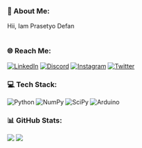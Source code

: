 ### 💫 About Me:
Hii, Iam Prasetyo Defan
#

### 🌐 Reach Me:
[![LinkedIn](https://img.shields.io/badge/LinkedIn-%230077B5.svg?logo=linkedin&logoColor=white)](https://linkedin.com/in/prasetyodefan) 
[![Discord](https://img.shields.io/badge/Discord-%237289DA.svg?logo=discord&logoColor=white)](https://discord.gg/deff#3615) 
[![Instagram](https://img.shields.io/badge/Instagram-%23E4405F.svg?logo=Instagram&logoColor=white)](https://instagram.com/prasetyodefan) 
[![Twitter](https://img.shields.io/badge/Twitter-%231DA1F2.svg?logo=Twitter&logoColor=white)](https://twitter.com/samepack_) 

### 💻 Tech Stack:
![Python](https://img.shields.io/badge/python-3670A0?style=flat-square&logo=python&logoColor=ffdd54) ![NumPy](https://img.shields.io/badge/numpy-%23013243.svg?style=flat-square&logo=numpy&logoColor=white) ![SciPy](https://img.shields.io/badge/SciPy-%230C55A5.svg?style=flat-square&logo=scipy&logoColor=%white) ![Arduino](https://img.shields.io/badge/-Arduino-00979D?style=flat-square&logo=Arduino&logoColor=white)
 
### 📊 GitHub Stats:
![](https://github-readme-stats.vercel.app/api?username=prasetyodefan&theme=darcula&hide_border=false&include_all_commits=false&count_private=false)
![](https://github-readme-streak-stats.herokuapp.com/?user=prasetyodefan&theme=darcula&hide_border=false)<br/>


<!-- Proudly created with GPRM ( https://gprm.itsvg.in ) -->
